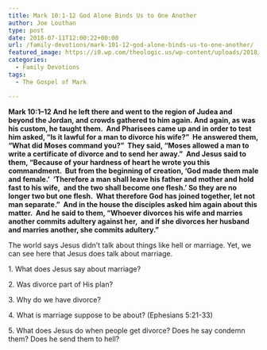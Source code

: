 ```yaml
---
title: Mark 10:1-12 God Alone Binds Us to One Another
author: Joe Louthan
type: post
date: 2018-07-11T12:00:22+00:00
url: /family-devotions/mark-101-12-god-alone-binds-us-to-one-another/
featured_image: https://i0.wp.com/theologic.us/wp-content/uploads/2018/06/Jamie-Hagiya-Rope-Pull.jpg?resize=825%2C510
categories:
  - Family Devotions
tags:
  - The Gospel of Mark

---
```

<p class="p1">
  <span class="s1"><b>Mark 10:1–12 And he left there and went to the region of Judea and beyond the Jordan, and crowds gathered to him again. And again, as was his custom, he taught them.  And Pharisees came up and in order to test him asked, “Is it lawful for a man to divorce his wife?”  He answered them, “What did Moses command you?”  They said, “Moses allowed a man to write a certificate of divorce and to send her away.”  And Jesus said to them, “Because of your hardness of heart he wrote you this commandment.  But from the beginning of creation, ‘God made them male and female.’  ‘Therefore a man shall leave his father and mother and hold fast to his wife,  and the two shall become one flesh.’ So they are no longer two but one flesh.  What therefore God has joined together, let not man separate.”  And in the house the disciples asked him again about this matter.  And he said to them, “Whoever divorces his wife and marries another commits adultery against her,  and if she divorces her husband and marries another, she commits adultery.”</b></span>
</p>

<p class="p1">
  <span class="s1">The world says Jesus didn&#8217;t talk about things like hell or marriage. Yet, we can see here that Jesus does talk about marriage. </span>
</p>

<p class="p1">
  <span class="s1">1. What does Jesus say about marriage? </span>
</p>

<p class="p1">
  <span class="s1">2. Was divorce part of His plan? </span>
</p>

<p class="p1">
  <span class="s1">3. Why do we have divorce? </span>
</p>

<p class="p1">
  <span class="s1">4. What is marriage suppose to be about? (Ephesians 5:21-33) </span>
</p>

<p class="p1">
  <span class="s1">5. What does Jesus do when people get divorce? Does he say condemn them? Does he send them to hell?  </span>
</p>